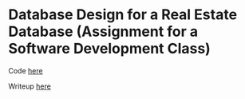 # Database Design for a Real Estate Database (Assignment for a Software Development Class)

Code [here](https://github.com/xiaofanliang/DBdesign/blob/master/RealEstateSQLAlchemy.ipynb)

Writeup [here](https://github.com/xiaofanliang/DBdesign/blob/master/RealEstateDB%20design.pdf)
